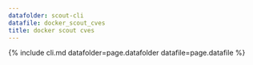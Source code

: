 ```yaml
---
datafolder: scout-cli
datafile: docker_scout_cves
title: docker scout cves
---
```

<!--
This page is automatically generated from Docker's source code. If you want to
suggest a change to the text that appears here, open a ticket or pull request
in the source repository on GitHub:

https://github.com/docker/scout-cli-plugin
-->
{% include cli.md datafolder=page.datafolder datafile=page.datafile %}
